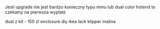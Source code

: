Jesli upgrade nie jest bardzo konieczny typu mmu lub dual color hotend to czekamy na pierwsza wyplate

dual z kit - 150 zl
enclosure diy ikea lack
klipper malina